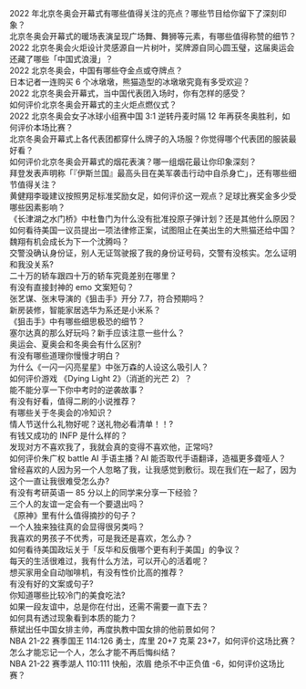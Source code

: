 2022 年北京冬奥会开幕式有哪些值得关注的亮点？哪些节目给你留下了深刻印象？  
北京冬奥会开幕式的暖场表演呈现广场舞、舞狮等元素，有哪些值得称赞的细节？  
2022 北京冬奥会火炬设计灵感源自一片树叶，奖牌源自同心圆玉璧，这届奥运会还藏了哪些「中国式浪漫」？  
2022 北京冬奥会，中国有哪些夺金点或夺牌点？  
日本记者一连购买 6 个冰墩墩，熊猫造型的冰墩墩究竟有多受欢迎？  
2022 北京冬奥会开幕式，当中国代表团入场时，你有怎样的感受？  
如何评价北京冬奥会开幕式的主火炬点燃仪式？  
2022 北京冬奥会女子冰球小组赛中国 3:1 逆转丹麦时隔 12 年再获冬奥胜利，如何评价本场比赛？  
北京冬奥会开幕式上各代表团都穿什么牌子的入场服？你觉得哪个代表团的服装最好看？  
如何评价北京冬奥会开幕式的烟花表演？哪一组烟花最让你印象深刻？  
拜登发表声明称「『伊斯兰国』最高头目在美军袭击行动中自杀身亡」，还有哪些细节值得关注？  
黄健翔李璇建议按照男足标准奖励女足，如何评价这一观点？足球比赛奖金多少受哪些因素影响？  
《长津湖之水门桥》中杜鲁门为什么没有批准投原子弹计划？还是其他什么原因？  
如何看待美国一议员提出一项法律修正案，试图阻止在美出生的大熊猫还给中国？  
魏翔有机会成长为下一个沈腾吗？  
交警没确认身份证，别人无证驾驶报了我的身份证号码，交警有没核实。怎么证明和我没关系?  
二十万的轿车跟四十万的轿车究竟差别在哪里？  
有没有直接封神的 emo 文案短句？  
张艺谋、张末导演的《狙击手》开分 7.7，符合预期吗？  
新房装修，智能家居选华为系还是小米系？  
《狙击手》中有哪些细思极恐的细节？  
塞尔达真的那么好玩吗？新手应该注意一些什么？  
奥运会、夏奥会和冬奥会有什么区别?  
有没有哪些道理你慢慢才明白？  
为什么《一闪一闪亮星星》中张万森的人设这么吸引人？  
如何评价游戏 《Dying Light 2》（消逝的光芒 2）？  
能不能分享一下你中考时的逆袭故事？  
有没有好看，值得二刷的小说推荐？  
有哪些关于冬奥会的冷知识？  
情人节送什么礼物好呢？送礼物必看清单！！?  
有钱又成功的 INFP 是什么样的？  
发现对方不喜欢我了，我就会真的变得不喜欢他，正常吗?  
如何评价朱广权 battle AI 手语主播？AI 能否取代手语翻译，造福更多聋哑人？  
曾经喜欢的人因为另一个人忽略了我，让我感觉到敷衍。现在我们在一起了，因为这个一直让我很难受怎么办?  
有没有考研英语一 85 分以上的同学来分享一下经验？  
三个人的友谊一定会有一个要退出吗？  
《原神》里有什么值得摘抄的句子？  
一个人独来独往真的会显得很另类吗？  
我喜欢的男孩子不优秀，可是我还是喜欢，怎么办？  
如何看待美国政坛关于「反华和反俄哪个更有利于美国」的争议？  
每天的生活很难过，我有什么方法，可以开心的活着呢？  
想买家用全自动咖啡机，有没有性价比高的推荐？  
有没有好的文案或句子?  
你知道哪些比较冷门的美食吃法?  
如果一段友谊中，总是你在付出，还需不需要一直下去？  
如何具有透过现象看到本质的能力？  
蔡斌出任中国女排主帅，再度执教中国女排的他前景如何？  
NBA 21-22 赛季国王 114:126 勇士，库里 20+7 克莱 23+7，如何评价这场比赛？  
怎么才能忘记一个人，怎么才能不再后悔纠结？  
NBA 21-22 赛季湖人 110:111 快船，浓眉 绝杀不中正负值 -6，如何评价这场比赛？  
